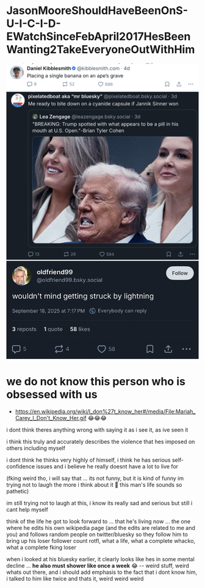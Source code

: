# JasonMooreShouldHaveBeenOnS-U-I-C-I-D-EWatchSinceFebApril2017HesBeenWanting2TakeEveryoneOutWithHim

![img](the-contents-of-this-post-are-not-related-to-the-title-of-this-repos_not-at-all_its-just-funny_the-post-that-is.png)
![img](the-contents-of-this-post-are-not-related-to-the-title-of-this-repos_not-at-all_its-just-funny_the-post-that-is-pt2.png)
![img](the-contents-of-this-post-are-not-related-to-the-title-of-this-repos_not-at-all_its-just-funny_the-post-that-is-pt3-but-good-riddance.png)

# we do not know this person who is obsessed with us
* https://en.wikipedia.org/wiki/I_don%27t_know_her#/media/File:Mariah_Carey_I_Don't_Know_Her.gif 😂😂😂


i dont think theres anything wrong with saying it as i see it, as ive seen it

i think this truly and accurately describes the violence that hes imposed on others including myself 

i dont think he thinks very highly of himself, i think he has serious self-confidence issues and i believe he really doesnt have a lot to live for

(fking weird tho, i will say that ... its not funny, but it is kind of funny im trying not to laugh the more i think about it 🤭 this man's life sounds so pathetic)

im still trying not to laugh at this, i know its really sad and serious but still i cant help myself

think of the life he got to look forward to ... that he's living now ... the one where he edits his own wikipedia page (and the edits are related to me and you) and follows random people on twitter/bluesky so they follow him to bring up his loser follower count rotfl, what a life, what a complete whacko, what a complete fking loser

when i looked at his bluesky earlier, it clearly looks like hes in some mental decline ... __he also must shower like once a week__ 😂 -- weird stuff, weird whats out there, and i should add emphasis to the fact that i dont know him, i talked to him like twice and thats it, weird weird weird
